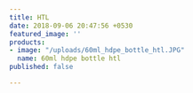 ```yaml
---
title: HTL
date: 2018-09-06 20:47:56 +0530
featured_image: ''
products:
- image: "/uploads/60ml_hdpe_bottle_htl.JPG"
  name: 60ml hdpe bottle htl
published: false

---
```

